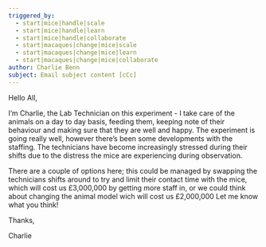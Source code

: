 ```yaml
---
triggered_by:
  - start|mice|handle|scale
  - start|mice|handle|learn
  - start|mice|handle|collaborate
  - start|macaques|change|mice|scale
  - start|macaques|change|mice|learn
  - start|macaques|change|mice|collaborate
author: Charlie Benn
subject: Email subject content [cCc]
---
```

Hello All,

I’m Charlie, the Lab Technician on this experiment - I take care of the animals on a day to day basis, feeding them, keeping note of their behaviour and making sure that they are well and happy. The experiment is going really well, however there’s been some developments with the staffing. The technicians have become increasingly stressed during their shifts due to the distress the mice are experiencing during observation. 

There are a couple of options here; this could be managed by swapping the technicians shifts around to try and limit their contact time with the mice, which will cost us £3,000,000 by getting more staff in, or we could think about changing the animal model wich will cost us £2,000,000 Let me know what you think! 

Thanks,

Charlie

